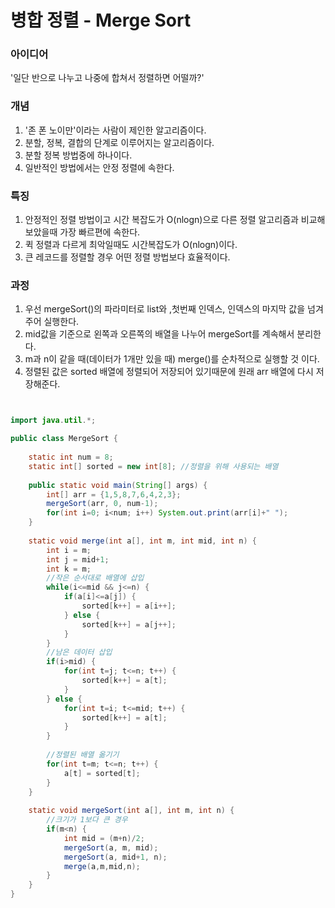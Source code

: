 # 병합 정렬 - Merge Sort


### 아이디어


'일단 반으로 나누고 나중에 합쳐서 정렬하면 어떨까?'


### 개념


1. '존 폰 노이만'이라는 사람이 제인한 알고리즘이다.
2. 분할, 정복, 결합의 단계로 이루어지는 알고리즘이다.
3. 분할 정복 방법중에 하나이다.
4. 일반적인 방법에서는 안정 정렬에 속한다.


### 특징


1) 안정적인 정렬 방법이고 시간 복잡도가 O(nlogn)으로 다른 정렬 알고리즘과 비교해 보았을때 가장 빠르편에 속한다.
2) 퀵 정렬과 다르게 최악일때도 시간복잡도가 O(nlogn)이다.
3) 큰 레코드를 정렬할 경우 어떤 정렬 방법보다 효율적이다.


### 과정


1) 우선 mergeSort()의 파라미터로 list와 ,첫번째 인덱스, 인덱스의 마지막 값을 넘겨주어 실행한다.
2) mid값을 기준으로 왼쪽과 오른쪽의 배열을 나누어 mergeSort를 계속해서 분리한다.
3) m과 n이 같을 때(데이터가 1개만 있을 때) merge()를 순차적으로 실행할 것 이다.
4) 정렬된 값은 sorted 배열에 정렬되어 저장되어 있기때문에 원래 arr 배열에 다시 저장해준다.


```java


import java.util.*;

public class MergeSort {
	
	static int num = 8;
	static int[] sorted = new int[8]; //정렬을 위해 사용되는 배열
	
	public static void main(String[] args) {
		int[] arr = {1,5,8,7,6,4,2,3};
		mergeSort(arr, 0, num-1);
		for(int i=0; i<num; i++) System.out.print(arr[i]+" ");
	}
	
	static void merge(int a[], int m, int mid, int n) {
		int i = m;
		int j = mid+1;
		int k = m;
		//작은 순서대로 배열에 삽입
		while(i<=mid && j<=n) {
			if(a[i]<=a[j]) {
				sorted[k++] = a[i++];
			} else {
				sorted[k++] = a[j++];
			}
		}
		//남은 데이터 삽입
		if(i>mid) {
			for(int t=j; t<=n; t++) {
				sorted[k++] = a[t];
			}
		} else {
			for(int t=i; t<=mid; t++) {
				sorted[k++] = a[t];
			}
		}
		
		//정렬된 배열 옮기기
		for(int t=m; t<=n; t++) {
			a[t] = sorted[t];
		}
	}
	
	static void mergeSort(int a[], int m, int n) {
		//크기가 1보다 큰 경우
		if(m<n) {
			int mid = (m+n)/2;
			mergeSort(a, m, mid);
			mergeSort(a, mid+1, n);
			merge(a,m,mid,n);
		}
	}
}


```

